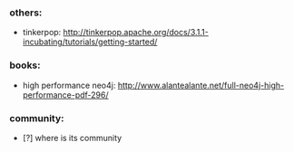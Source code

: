 ### others:
* tinkerpop:  http://tinkerpop.apache.org/docs/3.1.1-incubating/tutorials/getting-started/ 


### books:
* high performance neo4j: http://www.alantealante.net/full-neo4j-high-performance-pdf-296/

### community:
* [?] where is its community
